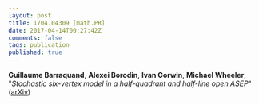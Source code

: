 ```yaml
---
layout: post
title: 1704.04309 [math.PR]
date: 2017-04-14T00:27:42Z
comments: false
tags: publication
published: true
---
```


<b>Guillaume Barraquand</b>, <b>Alexei Borodin</b>, <b>Ivan Corwin</b>, <b>Michael Wheeler</b>, "<i>Stochastic six-vertex model in a half-quadrant and half-line open ASEP</i>" ([arXiv](http://arxiv.org/abs/1704.04309v2))
